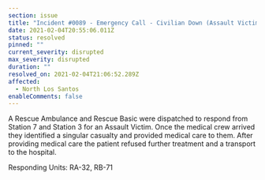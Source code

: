 ```yaml
---
section: issue
title: "Incident #0089 - Emergency Call - Civilian Down (Assault Victim)"
date: 2021-02-04T20:55:06.011Z
status: resolved
pinned: ""
current_severity: disrupted
max_severity: disrupted
duration: ""
resolved_on: 2021-02-04T21:06:52.289Z
affected:
  - North Los Santos
enableComments: false
---
```

A Rescue Ambulance and Rescue Basic were dispatched to respond from Station 7 and Station 3 for an Assault Victim. Once the medical crew arrived they identified a singular casualty and provided medical care to them. After providing medical care the patient refused further treatment and a transport to the hospital.

Responding Units: RA-32, RB-71